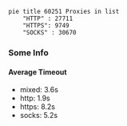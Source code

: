 
```mermaid
pie title 60251 Proxies in list
    "HTTP" : 27711
    "HTTPS": 9749
    "SOCKS" : 30670
```

### Some Info
#### Average Timeout

- mixed: 3.6s
- http: 1.9s
- https: 8.2s
- socks: 5.2s
